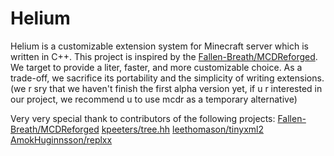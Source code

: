 # Helium
Helium is a customizable extension system for Minecraft server which is written in C++.
This project is inspired by the [Fallen-Breath/MCDReforged](https://github.com/Fallen-Breath/MCDReforged).
We target to provide a liter, faster, and more customizable choice.
As a trade-off, we sacrifice its portability and the simplicity of writing extensions.
(we r sry that we haven't finish the first alpha version yet, if u r interested in our project, we recommend u to use mcdr as a temporary alternative)

Very very special thank to contributors of the following projects:
[Fallen-Breath/MCDReforged](https://github.com/Fallen-Breath/MCDReforged)
[kpeeters/tree.hh](https://github.com/kpeeters/tree.hh)
[leethomason/tinyxml2](https://github.com/leethomason/tinyxml2/releases)
[AmokHuginnsson/replxx](https://github.com/AmokHuginnsson/replxx)